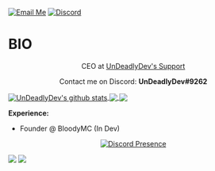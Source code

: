 [![Email Me](https://img.shields.io/badge/Email-undeadlydev@gmail.com-007735.svg)](mailto:undeadlydev@gmail.com)
[![Discord](https://img.shields.io/discord/988220096122077204.svg?label=Discord&logo=discord&logoColor=fff)](https://discord.gg/hypixel)

# BIO
<p align="center">CEO at <a href="https://dsc.gg/UnDeadlyDev">UnDeadlyDev's Support</a>

<p align="center">Contact me on Discord: <b>UnDeadlyDev#9262</b></p>

<a href="https://github.com/UnDeadlyDev">
  <img align="center" src="https://github-readme-stats.anuraghazra1.vercel.app/api?username=undeadlydev&show_icons=true&include_all_commits=false&theme=synthwave&count_private=true" alt="UnDeadlyDev's github stats" />
</a>

<a href="https://github.com/UnDeadlyDev">
  <img align="center" src="https://github-readme-streak-stats.herokuapp.com/?user=undeadlydev&theme=synthwave&hide_border=false" />
</a>

<a href="https://github.com/UnDeadlyDev">
  <img align="center" src="https://github-readme-stats.vercel.app/api/top-langs/?username=undeadlydev&theme=synthwave&hide_border=false&include_all_commits=true&count_private=true&layout=compact" />
</a>

<p><strong>Experience:</strong></p>
<ul>
  <li>Founder @ <a href="https://foro.bloodymc.net"></a>BloodyMC (In Dev) </li>
</ul>

<p align="center">
  <a href="https://discord.com/users/387348609076822048" target="_blank" rel="nofollow">
    <img align="center" src="https://lanyard-profile-readme.vercel.app/api/387348609076822048?&animated=true&borderRadius=30px&idleMessage=Nothing..." alt="Discord Presence">
  </a>
</p>

![](https://hit.yhype.me/github/profile?username=undeadlydev)
![](https://komarev.com/ghpvc/?username=undeadlydev&color=ff69b4)
